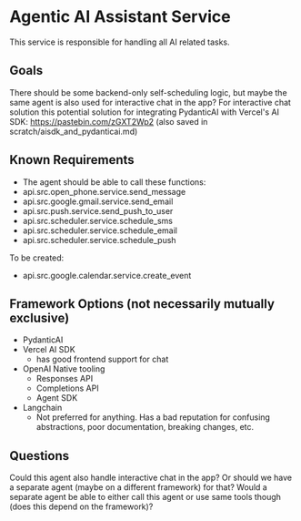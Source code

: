 # Agentic AI Assistant Service

This service is responsible for handling all AI related tasks.

## Goals

There should be some backend-only self-scheduling logic, but maybe the same agent is also used for interactive chat in the app? For interactive chat solution this potential solution for integrating PydanticAI with Vercel's AI SDK: https://pastebin.com/zGXT2Wp2 (also saved in scratch/aisdk_and_pydanticai.md)

## Known Requirements

* The agent should be able to call these functions:
* api.src.open_phone.service.send_message
* api.src.google.gmail.service.send_email
* api.src.push.service.send_push_to_user
* api.src.scheduler.service.schedule_sms
* api.src.scheduler.service.schedule_email
* api.src.scheduler.service.schedule_push

To be created:
* api.src.google.calendar.service.create_event




## Framework Options (not necessarily mutually exclusive)

* PydanticAI
* Vercel AI SDK
    * has good frontend support for chat
* OpenAI Native tooling
  * Responses API
  * Completions API
  * Agent SDK
* Langchain
    * Not preferred for anything. Has a bad reputation for confusing abstractions, poor documentation, breaking changes, etc.





## Questions

Could this agent also handle interactive chat in the app? Or should we have a separate agent (maybe on a different framework) for that? Would a separate agent be able to either call this agent or use same tools though (does this depend on the framework)?